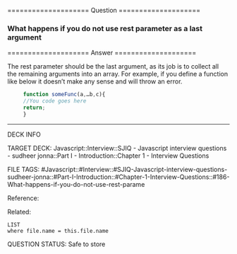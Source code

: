 ==================== Question ====================  

### What happens if you do not use rest parameter as a last argument  

==================== Answer ====================  

The rest parameter should be the last argument, as its job is to collect all the
remaining arguments into an array. For example, if you define a function like
below it doesn’t make any sense and will throw an error.

```javascript
     function someFunc(a,…b,c){
     //You code goes here
     return;
     }
```

---

DECK INFO

TARGET DECK: Javascript::Interview::SJIQ - Javascript interview questions -
sudheer jonna::Part I - Introduction::Chapter 1 - Interview Questions

FILE TAGS:
#Javascript::#Interview::#SJIQ-Javascript-interview-questions-sudheer-jonna::#Part-I-Introduction::#Chapter-1-Interview-Questions::#186-What-happens-if-you-do-not-use-rest-parame

Reference:

Related:

```dataview
LIST
where file.name = this.file.name
```

QUESTION STATUS: Safe to store
